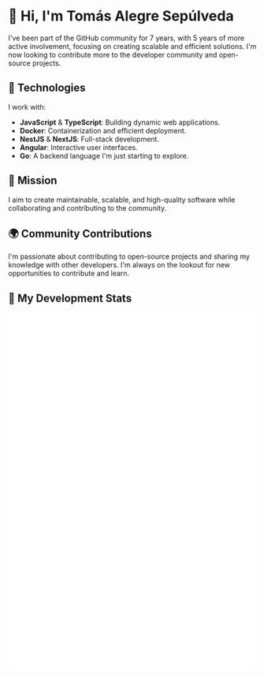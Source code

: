 # 👋 Hi, I'm Tomás Alegre Sepúlveda

I've been part of the GitHub community for 7 years, with 5 years of more active involvement, focusing on creating scalable and efficient solutions. I'm now looking to contribute more to the developer community and open-source projects.

## 🔧 Technologies

I work with:

- **JavaScript** & **TypeScript**: Building dynamic web applications.
- **Docker**: Containerization and efficient deployment.
- **NestJS** & **NextJS**: Full-stack development.
- **Angular**: Interactive user interfaces.
- **Go**: A backend language I'm just starting to explore.

## 🎯 Mission

I aim to create maintainable, scalable, and high-quality software while collaborating and contributing to the community.

## 🌍 Community Contributions

I'm passionate about contributing to open-source projects and sharing my knowledge with other developers. I'm always on the lookout for new opportunities to contribute and learn.


## 🚀 My Development Stats
![Metrics](github-metrics.svg)

